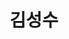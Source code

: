 ---
layout: hubs
key: Q208203
title: 김성수
name: 김성수
image: http://commons.wikimedia.org/wiki/Special:FilePath/Kim%20Seong-Soo%201950.jpg
description: 교육자, 정치인, 언론인
score: 0.0011066570733545757
degree: 6
---